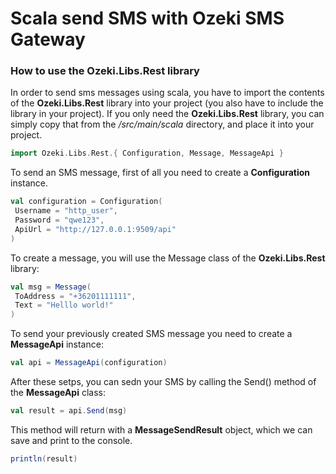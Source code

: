 # Scala send SMS with Ozeki SMS Gateway


### How to use the Ozeki.Libs.Rest library

In order to send sms messages using scala, you have to import the contents of the **Ozeki.Libs.Rest** library into your project (you also have to include the library in your project).
If you only need the **Ozeki.Libs.Rest** library, you can simply copy that from the _/src/main/scala_ directory, and place it into your project.

```scala
import Ozeki.Libs.Rest.{ Configuration, Message, MessageApi }
```

To send an SMS message, first of all you need to create a **Configuration** instance.

```scala
val configuration = Configuration(
 Username = "http_user",
 Password = "qwe123",
 ApiUrl = "http://127.0.0.1:9509/api"
)
```

To create a message, you will use the Message class of the **Ozeki.Libs.Rest** library:

```scala
val msg = Message(
 ToAddress = "+36201111111",
 Text = "Helllo world!"
)
```

To send your previously created SMS message you need to create a **MessageApi** instance:

```scala
val api = MessageApi(configuration)
```

After these setps, you can sedn your SMS by calling the Send() method of the **MessageApi** class:

```scala
val result = api.Send(msg)
```

This method will return with a **MessageSendResult** object, which we can save and print to the console.

```scala
println(result)
```
